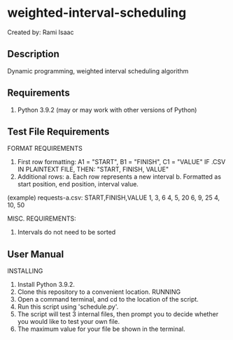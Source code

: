 # weighted-interval-scheduling
Created by: Rami Isaac

## Description
Dynamic programming, weighted interval scheduling algorithm

## Requirements
1. Python 3.9.2 (may or may work with other versions of Python)

## Test File Requirements
FORMAT REQUIREMENTS
1. First row formatting:
A1 = "START", B1 = "FINISH", C1 = "VALUE"
IF .CSV IN PLAINTEXT FILE, THEN:
"START, FINISH, VALUE" 
2. Additional rows:
a. Each row represents a new interval
b. Formatted as start position, end position, interval value.

(example) requests-a.csv:
START,FINISH,VALUE
1, 3, 6
4, 5, 20
6, 9, 25
4, 10, 50

MISC. REQUIREMENTS:
1. Intervals do not need to be sorted

## User Manual
INSTALLING
1. Install Python 3.9.2.
4. Clone this repository to a convenient location.
RUNNING
1. Open a command terminal, and cd to the location of the script.
2. Run this script using 'schedule.py'.
3. The script will test 3 internal files, then prompt you to decide whether you would like to test your own file.
4. The maximum value for your file be shown in the terminal.